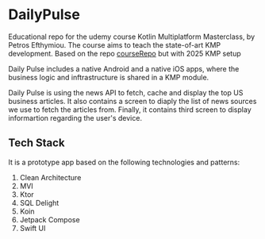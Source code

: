 # DailyPulse
Educational repo for the udemy course Kotlin Multiplatform Masterclass, by Petros Efthymiou.
The course aims to teach the state-of-art KMP development.
Based on the repo [courseRepo](https://github.com/petros-efthymiou/DailyPulse) but with 2025 KMP setup

Daily Pulse includes a native Android and a native iOS apps, where the business logic and inftrastructure is shared in a KMP module.

Daily Pulse is using the news API to fetch, cache and display the top US business articles. It also contains a screen to diaply the list of news sources we use to fetch the articles from.
Finally, it contains third screen to display informartion regarding the user's device.

## Tech Stack
It is a prototype app based on the following technologies and patterns:

1. Clean Architecture
2. MVI
3. Ktor
4. SQL Delight
5. Koin
6. Jetpack Compose
7. Swift UI